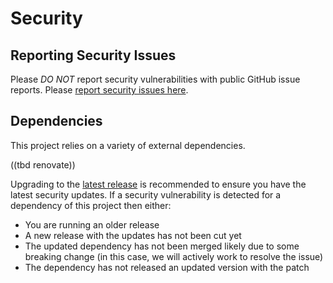 # Security

## Reporting Security Issues

Please *DO NOT* report security vulnerabilities with public GitHub issue
reports. Please [report security issues here](
https://www.splunk.com/en_us/product-security/report.html).

## Dependencies

This project relies on a variety of external dependencies.

((tbd renovate))

Upgrading to the [latest release](https://github.com/signalfx/o11y-dem-cli/releases)
is recommended to ensure you have the latest security updates. If a security
vulnerability is detected for a dependency of this project then either:

- You are running an older release
- A new release with the updates has not been cut yet
- The updated dependency has not been merged likely due to some breaking change
  (in this case, we will actively work to resolve the issue)
- The dependency has not released an updated version with the patch
